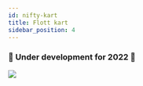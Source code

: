 ```yaml
---
id: nifty-kart
title: Flott kart
sidebar_position: 4
---
```


### 🚧 Under development for 2022 🚧

![](/img/niftykart_v01.png)
